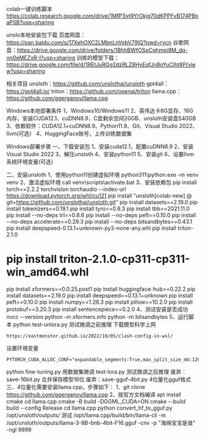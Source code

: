 
colab一键训练脚本
https://colab.research.google.com/drive/1MfP3vt9YrOkjg70dKPPFvB174PBnaPSB?usp=sharing

unslo本地安装包下载
百度网盘：https://pan.baidu.com/s/17XehOXC2LMbnLnVebV79lQ?pwd=rycn
谷歌网盘：https://drive.google.com/drive/folders/1BhhBWfOSqCqhmpi8M_dq-nn0eMEZxR-I?usp=sharing
训练的模型下载：https://drive.google.com/file/d/1REtJuRGg2dzRLZ8HyEqfJn8oYuClht8P/view?usp=sharing

相关项目
unsloth：https://github.com/unslothai/unsloth
gpt4all：https://gpt4all.io/
triton：https://github.com/openai/triton
llama.cpp：https://github.com/ggerganov/llama.cpp

Windows本地部署条件
1、Windows10/Windows11
2、英伟达卡8G显存、16G内存，安装CUDA12.1、cuDNN8.9，C盘剩余空间20GB、unsloth安装盘S40GB
3、依赖软件：CUDA12.1+cuDNN8.9、Python11.9、Git、Visual Studio 2022、llvm(可选）
4、HuggingFace账号，上传训练数据集

Windows部署步骤
一、下载安装包
1、安装cuda12.1，配置cuDNN8.9
2、安装Visual Studio 2022
3、解压unsloth
4、安装python11
5、安装git
6、设置llvm系统环境变量(可选）

二、安装unsloth
1、使用python11创建虚拟环境
python311\python.exe -m venv venv
2、激活虚拟环境
call venv\scripts\activate.bat
3、安装依赖包
pip install torch==2.2.2 torchvision torchaudio --index-url https://download.pytorch.org/whl/cu121
pip install "unsloth[colab-new] @ git+https://github.com/unslothai/unsloth.git"
pip install datasets==2.19.0
pip install tokenizers==0.19.1
pip install tyro==0.8.3
pip install tbb==2021.11.0
pip install --no-deps trl==0.8.6 
pip install --no-deps peft==0.10.0
pip install --no-deps accelerate==0.29.3
pip install --no-deps bitsandbytes==0.43.1
pip install deepspeed-0.13.1+unknown-py3-none-any.whl
pip install  triton-2.1.0
# pip install  triton-2.1.0-cp311-cp311-win_amd64.whl
pip install xformers==0.0.25.post1
pip install huggingface-hub==0.22.2
pip install datasets==2.19.0
pip install deepspeed==0.13.1+unknown
pip install peft==0.10.0
pip install numpy==1.26.3
pip install pillow==10.2.0
pip install protobuf==3.20.3
pip install sentencepiece==0.2.0
4、测试安装是否成功
nvcc  --version
python -m xformers.info
python -m bitsandbytes
5、运行脚本
python test-unlora.py   测试微调之前推理
下载模型科学上网
```
https://eastmonster.github.io/2022/10/05/clash-config-in-wsl/
```
设置环境变量
```
PYTORCH_CUDA_ALLOC_CONF="expandable_segments:True,max_split_size_mb:128"
```
python fine-tuning.py   用数据集微调
test-lora.py   测试微调之后推理
废弃：save-16bit.py  合并保存模型16位
废弃：save-gguf-4bit.py  4位量化gguf格式
三、4位量化需要安装llama.cpp，步骤如下：
1、git clone https://github.com/ggerganov/llama.cpp
2、按官方文档编译
apt install cmake
cd llama.cpp
cmake -B build -DGGML_CUDA=ON
cmake --build build --config Release
cd llama.cpp
python convert_hf_to_gguf.py /opt/unsloth/outputs/
测试
/opt/llama.cpp/build/bin/llama-cli -m /opt/unsloth/outputs/llama-3-8B-bnb-4bit-F16.gguf -cnv -p "海绵宝宝是谁" -ngl 9999



